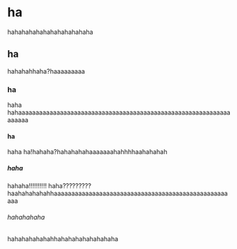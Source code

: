 # ha
hahahahahahahahahahahaha
## ha
hahahahhaha?haaaaaaaaa
### ha
haha hahaaaaaaaaaaaaaaaaaaaaaaaaaaaaaaaaaaaaaaaaaaaaaaaaaaaaaaaaaaaaaaaaaaa
#### ha
haha ha!hahaha?hahahahahaaaaaaahahhhhaahahahah
##### haha
hahaha!!!!!!!!!! haha?????????haahahahahahhaaaaaaaaaaaaaaaaaaaaaaaaaaaaaaaaaaaaaaaaaaaaaaaaaaaaa
###### hahahahaha
hahahahahahahhahahahahahahahaha

